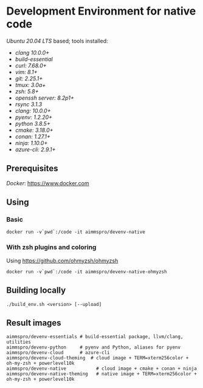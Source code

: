 # Development Environment for native code

_Ubuntu 20.04 LTS_ based; tools installed:

 * _clang 10.0.0+_
 * _build-essential_
 * _curl: 7.68.0+_
 * _vim: 8.1+_
 * _git: 2.25.1+_
 * _tmux: 3.0a+_
 * _zsh: 5.8+_
 * _openssh server: 8.2p1+_
 * _rsync 3.1.3_
 * _clang: 10.0.0+_
 * _pyenv: 1.2.20+_
 * _python 3.8.5+_
 * _cmake: 3.18.0+_
 * _conan: 1.27.1+_
 * _ninja: 1.10.0+_
 * _azure-cli: 2.9.1+_

## Prerequisites

_Docker_: https://www.docker.com

## Using

### Basic
~~~~
docker run -v`pwd`:/code -it aimmspro/devenv-native
~~~~
### With zsh plugins and coloring

Using https://github.com/ohmyzsh/ohmyzsh

~~~~
docker run -v`pwd`:/code -it aimmspro/devenv-native-ohmyzsh
~~~~

## Building locally
 
~~~~
./build_env.sh <version> [--upload]
~~~~

## Result images

~~~~
aimmspro/devenv-essentials # build-essential package, llvm/clang, utilities
aimmspro/devenv-python     # pyenv and Python, aliases for pyenv
aimmspro/devenv-cloud      # azure-cli
aimmspro/devenv-cloud-theming  # cloud image + TERM=xterm256color +  oh-my-zsh + powerlevel10k
aimmspro/devenv-native           # cloud image + cmake + conan + ninja
aimmspro/devenv-native-theming   # native image + TERM=xterm256color +  oh-my-zsh + powerlevel10k
~~~~
